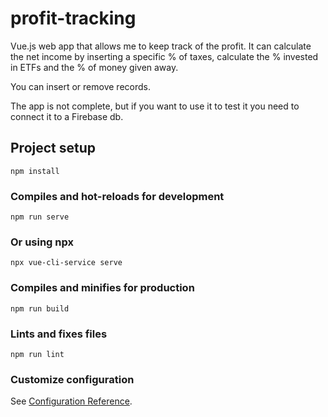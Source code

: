 # profit-tracking

Vue.js web app that allows me to keep track of the profit. It can calculate the net income by inserting a specific % of taxes, calculate the % invested in ETFs and the % of money given away.

You can insert or remove records.

The app is not complete, but if you want to use it to test it you need to connect it to a Firebase db.

## Project setup
```
npm install
```

### Compiles and hot-reloads for development
```
npm run serve
```
### Or using npx
```
npx vue-cli-service serve
```
### Compiles and minifies for production
```
npm run build
```

### Lints and fixes files
```
npm run lint
```

### Customize configuration
See [Configuration Reference](https://cli.vuejs.org/config/).

